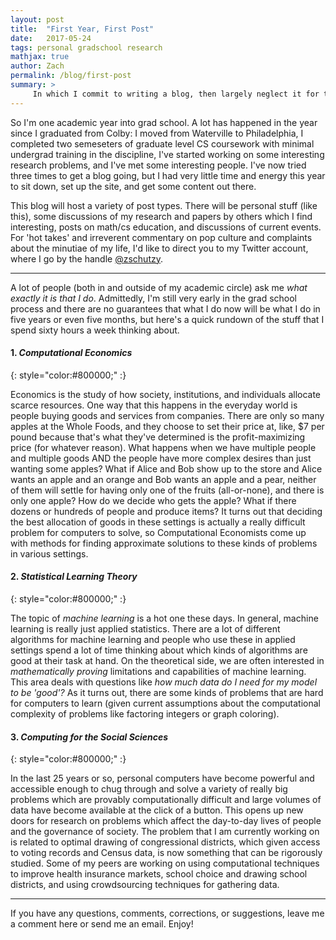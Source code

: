 ```yaml
---
layout: post
title:  "First Year, First Post"
date:   2017-05-24
tags: personal gradschool research
mathjax: true
author: Zach
permalink: /blog/first-post
summary: > 
     In which I commit to writing a blog, then largely neglect it for two years.
---
```

So I'm one academic year into grad school.  A lot has happened in the year since I graduated from Colby: I moved from Waterville to Philadelphia, I completed two semeseters of graduate level CS coursework with minimal undergrad training in the discipline, I've started working on some interesting research problems, and I've met some interesting people.  I've now tried three times to get a blog going, but I had very little time and energy this year to sit down, set up the site, and get some content out there.

This blog will host a variety of post types.  There will be personal stuff (like this), some discussions of my research and papers by others which I find interesting, posts on math/cs education, and discussions of current events.  For 'hot takes' and irreverent commentary on pop culture and complaints about the minutiae of my life, I'd like to direct you to my Twitter account, where I go by the handle [@zschutzy](https://twitter.com/zschutzy).


----


A lot of people (both in and outside of my academic circle) ask me *what exactly it is that I do*.  Admittedly, I'm still very early in the grad school process and there are no guarantees that what I do now will be what I do in five years or even five months, but here's a quick rundown of the stuff that I spend sixty hours a week thinking about.

#### 1. ***Computational Economics*** 
{: style="color:#800000;" :}

 Economics is the study of how society, institutions, and individuals allocate scarce resources.  One way that this happens in the everyday world is people buying goods and services from companies.  There are only so many apples at the Whole Foods, and they choose to set their price at, like, $7 per pound because that's what they've determined is the profit-maximizing price (for whatever reason).  What happens when we have multiple people and multiple goods AND the people have more complex desires than just wanting some apples?  What if Alice and Bob show up to the store and Alice wants an apple and an orange and Bob wants an apple and a pear, neither of them will settle for having only one of the fruits (all-or-none), and there is only one apple?  How do we decide who gets the apple?  What if there dozens or hundreds of people and produce items?  It turns out that deciding the best allocation of goods in these settings is actually a really difficult problem for computers to solve, so Computational Economists come up with methods for finding approximate solutions to these kinds of problems in various settings.

#### 2. ***Statistical Learning Theory*** 
{: style="color:#800000;" :}

 The topic of *machine learning* is a hot one these days.  In general, machine learning is really just applied statistics.  There are a lot of different algorithms for machine learning and people who use these in applied settings spend a lot of time thinking about which kinds of algorithms are good at their task at hand.  On the theoretical side, we are often interested in *mathematically proving* limitations and capabilities of machine learning.  This area deals with questions like *how much data do I need for my model to be 'good'?* As it turns out, there are some kinds of problems that are hard for computers to learn (given current assumptions about the computational complexity of problems like factoring integers or graph coloring).

#### 3. ***Computing for the Social Sciences*** 
{: style="color:#800000;" :}

 In the last 25 years or so, personal computers have become powerful and accessible enough to chug through and solve a variety of really big problems which are provably computationally difficult and large volumes of data have become available at the click of a button.  This opens up new doors for research on problems which affect the day-to-day lives of people and the governance of society.  The problem that I am currently working on is related to optimal drawing of congressional districts, which given access to voting records and Census data, is now something that can be rigorously studied.  Some of my peers are working on using computational techniques to improve health insurance markets, school choice and drawing school districts, and using crowdsourcing techniques for gathering data.

----


If you have any questions, comments, corrections, or suggestions, leave me a comment here or send me an email.  Enjoy!
